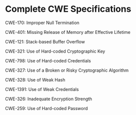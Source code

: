 

# Complete CWE Specifications

CWE-170: Improper Null Termination

CWE-401: Missing Release of Memory after Effective Lifetime

CWE-121: Stack-based Buffer Overflow

CWE-321: Use of Hard-coded Cryptographic Key

CWE-798: Use of Hard-coded Credentials

CWE-327: Use of a Broken or Risky Cryptographic Algorithm

CWE-328: Use of Weak Hash

CWE-1391: Use of Weak Credentials

CWE-326: Inadequate Encryption Strength

CWE-259: Use of Hard-coded Password